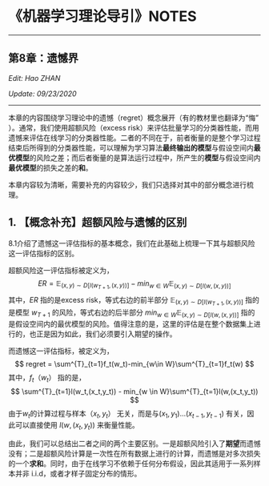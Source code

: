 # 《机器学习理论导引》NOTES

---

## 第8章：遗憾界

*Edit: Hao ZHAN*

*Update: 09/23/2020*

---

本章的内容围绕学习理论中的遗憾（regret）概念展开（有的教材里也翻译为“悔” ）。通常，我们使用超额风险（excess risk）来评估批量学习的分类器性能，而用遗憾来评估在线学习的分类器性能。二者的不同在于，前者衡量的是整个学习过程结束后所得到的分类器性能，可以理解为学习算法**最终输出的模型**与假设空间内**最优模型**的风险之差；而后者衡量的是算法运行过程中，所产生的**模型**与假设空间内**最优模型**的损失之差的**和**。

本章内容较为清晰，需要补充的内容较少，我们只选择对其中的部分概念进行梳理。

## 1. 【概念补充】超额风险与遗憾的区别

8.1介绍了遗憾这一评估指标的基本概念，我们在此基础上梳理一下其与超额风险这一评估指标的区别。

超额风险这一评估指标被定义为，
$$
ER = \mathbb{E}_{(x,y)\sim D[l(w_{T+1},(x,y))]} - min_{w \in W} \mathbb{E}_{(x,y)\sim D[l(w,(x,y))]}
$$
其中，$ER$ 指的是excess risk，等式右边的前半部分 $\mathbb{E}_{(x,y)\sim D[l(w_{T+1},(x,y))]}$ 指的是模型 $w_{T+1}$ 的风险，等式右边的后半部分 $min_{w \in W} \mathbb{E}_{(x,y)\sim D[l(w,(x,y))]}$ 指的是假设空间内的最优模型的风险。值得注意的是，这里的评估是在整个数据集上进行的，也正是因为如此，我们必须要引入期望的操作。

而遗憾这一评估指标，被定义为，
$$
regret = \sum^{T}_{t=1}f_t(w_t)-min_{w\in W}\sum^{T}_{t=1}f_t(w)
$$
其中，$f_t（w_t）$ 指的是，
$$
\sum^{T}_{t=1}l(w_t,(x_t,y_t)) - min_{w \in W}\sum^{T}_{t=1}l(w,(x_t,y_t))
$$
由于$w_t$的计算过程与样本$（x_t,y_t）$ 无关，而是与$(x_1,y_1)...(x_{t-1},y_{t-1})$ 有关，因此可以直接使用 $l(w,(x_t,y_t))$ 来衡量性能。

由此，我们可以总结出二者之间的两个主要区别。一是超额风险引入了**期望**而遗憾没有；二是超额风险计算是一次性在所有数据上进行的计算，而遗憾是对多次损失的一个**求和**。同时，由于在线学习不依赖于任何分布假设，因此其适用于一系列样本并非 i.i.d，或者才样子固定分布的情形。

